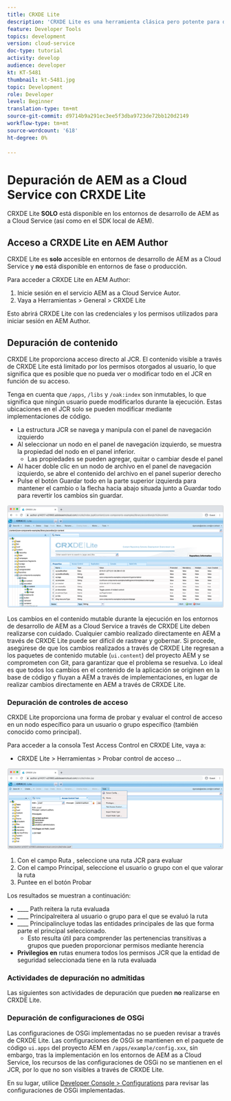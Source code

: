 ```yaml
---
title: CRXDE Lite
description: 'CRXDE Lite es una herramienta clásica pero potente para depurar entornos de desarrollador de AEM as a Cloud Service. CRXDE Lite proporciona un conjunto de funciones que ayudan a depurar desde la inspección de todos los recursos y propiedades, la manipulación de las partes mutables del JCR y la investigación de permisos. '
feature: Developer Tools
topics: development
version: cloud-service
doc-type: tutorial
activity: develop
audience: developer
kt: KT-5481
thumbnail: kt-5481.jpg
topic: Development
role: Developer
level: Beginner
translation-type: tm+mt
source-git-commit: d9714b9a291ec3ee5f3dba9723de72bb120d2149
workflow-type: tm+mt
source-wordcount: '618'
ht-degree: 0%

---
```



# Depuración de AEM as a Cloud Service con CRXDE Lite

CRXDE Lite __SOLO__ está disponible en los entornos de desarrollo de AEM as a Cloud Service (así como en el SDK local de AEM).

## Acceso a CRXDE Lite en AEM Author

CRXDE Lite es __solo__ accesible en entornos de desarrollo de AEM as a Cloud Service y __no__ está disponible en entornos de fase o producción.

Para acceder a CRXDE Lite en AEM Author:

1. Inicie sesión en el servicio AEM as a Cloud Service Autor.
1. Vaya a Herramientas > General > CRXDE Lite

Esto abrirá CRXDE Lite con las credenciales y los permisos utilizados para iniciar sesión en AEM Author.

## Depuración de contenido

CRXDE Lite proporciona acceso directo al JCR. El contenido visible a través de CRXDE Lite está limitado por los permisos otorgados al usuario, lo que significa que es posible que no pueda ver o modificar todo en el JCR en función de su acceso.

Tenga en cuenta que `/apps`, `/libs` y `/oak:index` son inmutables, lo que significa que ningún usuario puede modificarlos durante la ejecución. Estas ubicaciones en el JCR solo se pueden modificar mediante implementaciones de código.

+ La estructura JCR se navega y manipula con el panel de navegación izquierdo
+ Al seleccionar un nodo en el panel de navegación izquierdo, se muestra la propiedad del nodo en el panel inferior.
   + Las propiedades se pueden agregar, quitar o cambiar desde el panel
+ Al hacer doble clic en un nodo de archivo en el panel de navegación izquierdo, se abre el contenido del archivo en el panel superior derecho
+ Pulse el botón Guardar todo en la parte superior izquierda para mantener el cambio o la flecha hacia abajo situada junto a Guardar todo para revertir los cambios sin guardar.

![CRXDE Lite: Depuración de contenido](./assets/crxde-lite/debugging-content.png)

Los cambios en el contenido mutable durante la ejecución en los entornos de desarrollo de AEM as a Cloud Service a través de CRXDE Lite deben realizarse con cuidado.
Cualquier cambio realizado directamente en AEM a través de CRXDE Lite puede ser difícil de rastrear y gobernar. Si procede, asegúrese de que los cambios realizados a través de CRXDE Lite regresan a los paquetes de contenido mutable (`ui.content`) del proyecto AEM y se comprometen con Git, para garantizar que el problema se resuelva. Lo ideal es que todos los cambios en el contenido de la aplicación se originen en la base de código y fluyan a AEM a través de implementaciones, en lugar de realizar cambios directamente en AEM a través de CRXDE Lite.

### Depuración de controles de acceso

CRXDE Lite proporciona una forma de probar y evaluar el control de acceso en un nodo específico para un usuario o grupo específico (también conocido como principal).

Para acceder a la consola Test Access Control en CRXDE Lite, vaya a:

+ CRXDE Lite > Herramientas > Probar control de acceso ...

![CRXDE Lite: control de acceso de prueba](./assets/crxde-lite/permissions__test-access-control.png)

1. Con el campo Ruta , seleccione una ruta JCR para evaluar
1. Con el campo Principal, seleccione el usuario o grupo con el que valorar la ruta
1. Puntee en el botón Probar

Los resultados se muestran a continuación:

+ ____ Path reitera la ruta evaluada
+ ____ Principalreitera al usuario o grupo para el que se evaluó la ruta
+ ____ Principalincluye todas las entidades principales de las que forma parte el principal seleccionado.
   + Esto resulta útil para comprender las pertenencias transitivas a grupos que pueden proporcionar permisos mediante herencia
+ __Privilegios en__ rutas enumera todos los permisos JCR que la entidad de seguridad seleccionada tiene en la ruta evaluada

### Actividades de depuración no admitidas

Las siguientes son actividades de depuración que pueden __no__ realizarse en CRXDE Lite.

### Depuración de configuraciones de OSGi

Las configuraciones de OSGi implementadas no se pueden revisar a través de CRXDE Lite. Las configuraciones de OSGi se mantienen en el paquete de código `ui.apps` del proyecto AEM en `/apps/example/config.xxx`, sin embargo, tras la implementación en los entornos de AEM as a Cloud Service, los recursos de las configuraciones de OSGi no se mantienen en el JCR, por lo que no son visibles a través de CRXDE Lite.

En su lugar, utilice [Developer Console > Configurations](./developer-console.md#configurations) para revisar las configuraciones de OSGi implementadas.

